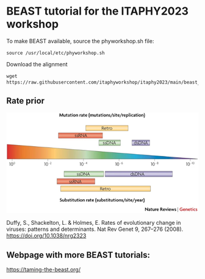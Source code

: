 # BEAST tutorial for the ITAPHY2023 workshop
To make BEAST available, source the phyworkshop.sh file:
```
source /usr/local/etc/phyworkshop.sh
```
Download the alignment
```
wget https://raw.githubusercontent.com/itaphyworkshop/itaphy2023/main/beast_tutorial/beast_practical_wnvl2.fa
```

## Rate prior
<img src="./../images/mutation_rate_prior.png">

Duffy, S., Shackelton, L. & Holmes, E. Rates of evolutionary change in viruses: patterns and determinants. Nat Rev Genet 9, 267–276 (2008). https://doi.org/10.1038/nrg2323

## Webpage with more BEAST tutorials:
https://taming-the-beast.org/
